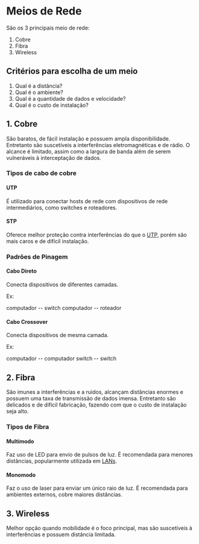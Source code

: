 # Meios de Rede

São os 3 principais meio de rede:

1. Cobre
2. Fibra
3. Wireless

## Critérios para escolha de um meio

1. Qual é a distância?
2. Qual é o ambiente?
3. Qual é a quantidade de dados e velocidade?
4. Qual é o custo de instalação?

## 1. Cobre

São baratos, de fácil instalação e possuem ampla disponibilidade. Entretanto
são suscetíveis a interferências eletromagnéticas e de rádio. O alcance é
limitado, assim como a largura de banda além de serem vulneráveis à
interceptação de dados.

### Tipos de cabo de cobre

#### UTP

É utilizado para conectar hosts de rede com dispositivos de rede
intermediários, como switches e roteadores.

#### STP

Oferece melhor proteção contra interferências do que o [UTP](#utp), porém são
mais caros e de difícil instalação.

### Padrões de Pinagem

#### Cabo Direto

Conecta dispositivos de diferentes camadas.

Ex:

computador -- switch
computador -- roteador

#### Cabo Crossover

Conecta dispositivos de mesma camada.

Ex:

computador -- computador
switch -- switch

## 2. Fibra

São imunes a interferências e a ruídos, alcançam distâncias enormes e possuem
uma taxa de transmissão de dados imensa. Entretanto são delicados e de difícil
fabricação, fazendo com que o custo de instalação seja alto.

### Tipos de Fibra

#### Multimodo

Faz uso de LED para envio de pulsos de luz. É recomendada para menores
distâncias, popularmente utilizada em [LANs](/Redes%20de%20Computadores/01%20-%20Tipos%20de%20Rede.md#tipos-de-rede).

#### Monomodo

Faz o uso de laser para enviar um único raio de luz. É recomendada para
ambientes externos, cobre maiores distâncias.

## 3. Wireless

Melhor opção quando mobilidade é o foco principal, mas são suscetíveis à
interferências e possuem distância limitada.
